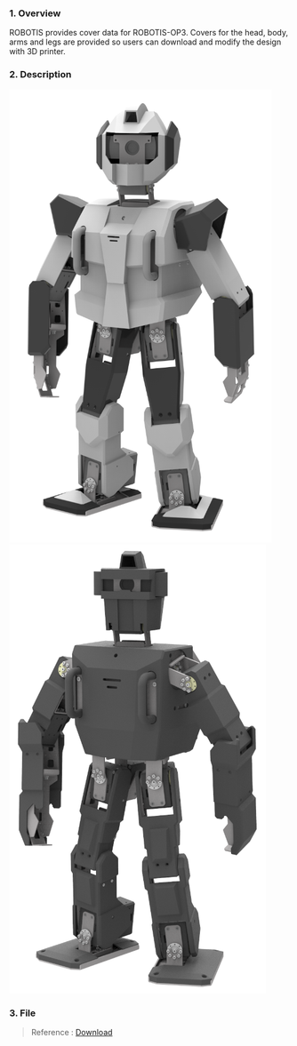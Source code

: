 ### 1. Overview
ROBOTIS provides cover data for ROBOTIS-OP3. Covers for the head, body, arms and legs are provided so users can download and modify the design with 3D printer.  


### 2. Description

![](/assets/images/platform/op3/ROBOTIS_OP3-Skin_Ver1.png)![](/assets/images/platform/op3/ROBOTIS-OP3-Skin_Thormang3-style.png)
### 3. File
 > Reference : [Download]

[&lt;&lt; Back]:(op3_user's_guide.md)

[Download]:https://github.com/ROBOTIS-GIT/ROBOTIS-OP-Series-Data/tree/master/ROBOTIS-OP3/Hardware/Mechanics/Skin
